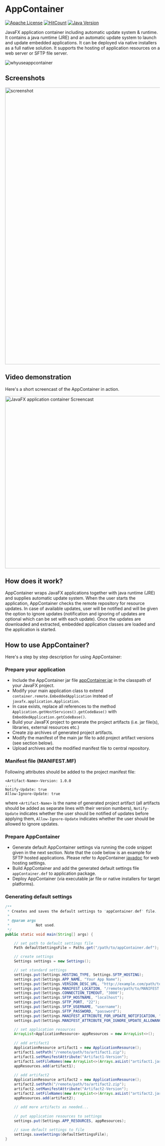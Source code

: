 # AppContainer
[![Apache License](https://img.shields.io/badge/license-Apache%20License%202.0-blue.svg)](http://www.apache.org/licenses/LICENSE-2.0)
[![HitCount](http://hits.dwyl.io/muratartim/AppContainer.svg)](http://hits.dwyl.io/muratartim/AppContainer)
[![Java Version](https://img.shields.io/badge/java-10-orange.svg)](https://www.oracle.com/technetwork/java/javase/downloads/index.html)

JavaFX application container including automatic update system & runtime. It contains a java rumtime (JRE) and an automatic update system to launch and update embedded applications. It can be deployed via native installers as a full native solution. It supports the hosting of application resources on a web server or SFTP file server.

![whyuseappcontainer](https://user-images.githubusercontent.com/13915745/40880558-9c90a86c-66b3-11e8-9490-05503eae510e.gif)

## Screenshots
<img width="900" alt="screenshot" src="https://user-images.githubusercontent.com/13915745/40854881-1aff635a-65d3-11e8-8556-44101e5f1255.png">

## Video demonstration
Here's a short screencast of the AppContainer in action.

<a href="http://www.youtube.com/watch?feature=player_embedded&v=oj720m8XYNo
" target="_blank"><img src="http://img.youtube.com/vi/oj720m8XYNo/0.jpg" 
alt="JavaFX application container Screencast" width="560" /></a>

## How does it work?
AppContainer wraps JavaFX applications together with java runtime (JRE) and supplies automatic update system. When the user starts the application, AppContainer checks the remote repository for resource updates. In case of available updates, user will be notified and will be given the option to ignore updates (notification and ignoring of updates are optional which can be set with each update). Once the updates are downloaded and extracted, embedded application classes are loaded and the application is started.

## How to use AppContainer?
Here's a step by step description for using AppContainer:

### Prepare your application
- Include the AppContainer jar file [appContainer.jar](https://github.com/muratartim/AppContainer/blob/master/appContainer.jar) in the classpath of your JavaFX project.
- Modify your main application class to extend `container.remote.EmbeddedApplication` instead of `javafx.application.Application`.
- In case exists, replace all references to the method `Application.getHostServices().getCodeBase()` with `EmbeddedApplication.getCodeBase()`.
- Build your JavaFX project to generate the project artifacts (i.e. jar file(s), libraries, external resources etc.)
- Create zip archives of generated project artifacts.
- Modify the manifest of the main jar file to add project artifact versions (see section below).
- Upload archives and the modified manifest file to central repository.

### Manifest file (MANIFEST.MF)
Following attributes should be added to the project manifest file:
```
<Artifact-Name>-Version: 1.0.0
...
Notify-Update: true
Allow-Ignore-Update: true
```
where `<Artifact-Name>` is the name of generated project artifact (all artifacts should be added as separate lines with their version numbers), `Notify-Update` indicates whether the user should be notified of updates before applying them, `Allow-Ignore-Update` indicates whether the user should be allowed to ignore updates.

### Prepare AppContainer
- Generate default AppContainer settings via running the code snippet given in the next section. Note that the code below is an example for SFTP hosted applications. Please refer to AppContainer [javadoc](https://github.com/muratartim/AppContainer/blob/master/javadoc) for web hosting settings.
- Build AppContainer and add the generated default settings file `appContainer.def` to application package.
- Deploy AppContainer (via executable jar file or native installers for target platforms).

### Generating default settings
```java
/**
 * Creates and saves the default settings to 'appContainer.def' file.
 *
 * @param args
 *            Not used.
 */
public static void main(String[] args) {

	// set path to default settings file
	Path defaultSettingsFile = Paths.get("/path/to/appContainer.def");

	// create settings
	Settings settings = new Settings();

	// set standard settings
	settings.put(Settings.HOSTING_TYPE, Settings.SFTP_HOSTING);
	settings.put(Settings.APP_NAME, "Your App Name");
	settings.put(Settings.VERSION_DESC_URL, "http://example.com/path/to/versionDescription.html");
	settings.put(Settings.MANIFEST_LOCATION, "/remote/path/to/MANIFEST.MF");
	settings.put(Settings.CONNECTION_TIMEOUT, "3000");
	settings.put(Settings.SFTP_HOSTNAME, "localhost");
	settings.put(Settings.SFTP_PORT, "22");
	settings.put(Settings.SFTP_USERNAME, "username");
	settings.put(Settings.SFTP_PASSWORD, "password");
	settings.put(Settings.MANIFEST_ATTRIBUTE_FOR_UPDATE_NOTIFICATION, "Notify-Update");
	settings.put(Settings.MANIFEST_ATTRIBUTE_FOR_IGNORE_UPDATE_ALLOWANCE, "Allow-Ignore-Update");

	// set application resources
	ArrayList<ApplicationResource> appResources = new ArrayList<>();
	
	// add artifact1
	ApplicationResource artifact1 = new ApplicationResource();
	artifact1.setPath("/remote/path/to/artifact1.zip");
	artifact1.setManifestAttribute("Artifact1-Version");
	artifact1.setFileNames(new ArrayList<>(Arrays.asList("artifact1.jar")));
	appResources.add(artifact1);
	
	// add artifact2
	ApplicationResource artifact2 = new ApplicationResource();
	artifact2.setPath("/remote/path/to/artifact2.zip");
	artifact2.setManifestAttribute("Artifact2-Version");
	artifact2.setFileNames(new ArrayList<>(Arrays.asList("artifact2.jar")));
	appResources.add(artifact2);
	
	// add more artifacts as needed...
	
	// put application resources to settings
	settings.put(Settings.APP_RESOURCES, appResources);

	// save default settings to file
	settings.saveSettings(defaultSettingsFile);
}
```
